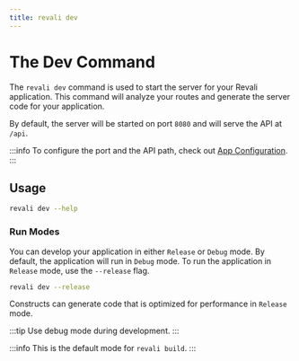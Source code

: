 ```yaml
---
title: revali dev
---
```


# The Dev Command

The `revali dev` command is used to start the server for your Revali application. This command will analyze your routes and generate the server code for your application.

By default, the server will be started on port `8080` and will serve the API at `/api`.

:::info
To configure the port and the API path, check out [App Configuration](/revali/app-configuration/overview).
:::

## Usage

```bash
revali dev --help
```

### Run Modes

You can develop your application in either `Release` or `Debug` mode. By default, the application will run in `Debug` mode. To run the application in `Release` mode, use the `--release` flag.

```bash
revali dev --release
```

Constructs can generate code that is optimized for performance in `Release` mode.

:::tip
Use debug mode during development.
:::

:::info
This is the default mode for `revali build`.
:::
